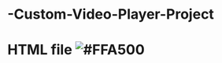 # -Custom-Video-Player-Project


 # HTML file ![#FFA500](https://via.placeholder.com/15/FFA500/FFA500.png) 

